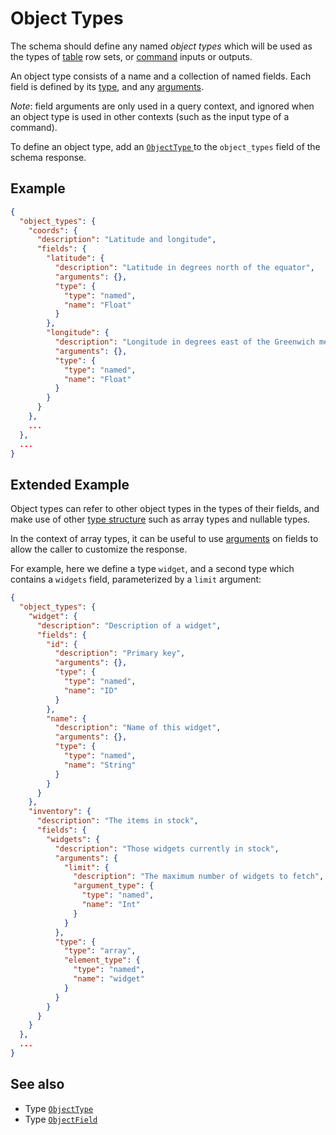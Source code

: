 # Object Types

The schema should define any named _object types_ which will be used as the types of [table](./tables.md) row sets, or [command](./commands.md) inputs or outputs.

An object type consists of a name and a collection of named fields. Each field is defined by its [type](../types.md), and any [arguments](../queries/arguments.md).

_Note_: field arguments are only used in a query context, and ignored when an object type is used in other contexts (such as the input type of a command).

To define an object type, add an [`ObjectType`
](../../reference/types.md#objecttype) to the `object_types` field of the schema response.

## Example

```json
{
  "object_types": {
    "coords": {
      "description": "Latitude and longitude",
      "fields": {
        "latitude": {
          "description": "Latitude in degrees north of the equator",
          "arguments": {},
          "type": {
            "type": "named",
            "name": "Float"
          }
        },
        "longitude": {
          "description": "Longitude in degrees east of the Greenwich meridian",
          "arguments": {},
          "type": {
            "type": "named",
            "name": "Float"
          }
        }
      }
    },
    ...
  },
  ...
}
```

## Extended Example

Object types can refer to other object types in the types of their fields, and make use of other [type structure](../types.md) such as array types and nullable types.

In the context of array types, it can be useful to use [arguments](../queries/arguments.md) on fields to allow the caller to customize the response.

For example, here we define a type `widget`, and a second type which contains a `widgets` field, parameterized by a `limit` argument:

```json
{
  "object_types": {
    "widget": {
      "description": "Description of a widget",
      "fields": {
        "id": {
          "description": "Primary key",
          "arguments": {},
          "type": {
            "type": "named",
            "name": "ID"
          }
        },
        "name": {
          "description": "Name of this widget",
          "arguments": {},
          "type": {
            "type": "named",
            "name": "String"
          }
        }
      }
    },
    "inventory": {
      "description": "The items in stock",
      "fields": {
        "widgets": {
          "description": "Those widgets currently in stock",
          "arguments": {
            "limit": {
              "description": "The maximum number of widgets to fetch",
              "argument_type": {
                "type": "named",
                "name": "Int"
              }
            }
          },
          "type": {
            "type": "array",
            "element_type": {
              "type": "named",
              "name": "widget"
            }
          }
        }
      }
    }
  },
  ...
}
```

## See also

- Type [`ObjectType`](../../reference/types.md#objecttype)
- Type [`ObjectField`](../../reference/types.md#objectfield)